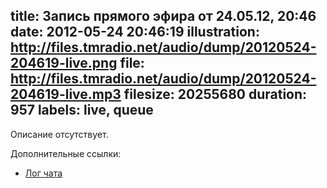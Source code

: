 title: Запись прямого эфира от 24.05.12, 20:46
date: 2012-05-24 20:46:19
illustration: http://files.tmradio.net/audio/dump/20120524-204619-live.png
file: http://files.tmradio.net/audio/dump/20120524-204619-live.mp3
filesize: 20255680
duration: 957
labels: live, queue
---
Описание отсутствует.

Дополнительные ссылки:

- [Лог чата](http://files.tmradio.net/audio/dump/20120524-204619-live.log)
